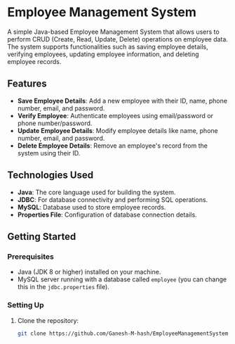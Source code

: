 # Employee Management System

A simple Java-based Employee Management System that allows users to perform CRUD (Create, Read, Update, Delete) operations on employee data. The system supports functionalities such as saving employee details, verifying employees, updating employee information, and deleting employee records.

## Features

- **Save Employee Details**: Add a new employee with their ID, name, phone number, email, and password.
- **Verify Employee**: Authenticate employees using email/password or phone number/password.
- **Update Employee Details**: Modify employee details like name, phone number, email, and password.
- **Delete Employee Details**: Remove an employee's record from the system using their ID.

## Technologies Used

- **Java**: The core language used for building the system.
- **JDBC**: For database connectivity and performing SQL operations.
- **MySQL**: Database used to store employee records.
- **Properties File**: Configuration of database connection details.

## Getting Started

### Prerequisites

- Java (JDK 8 or higher) installed on your machine.
- MySQL server running with a database called `employee` (you can change this in the `jdbc.properties` file).

### Setting Up

1. Clone the repository:
   ```bash
   git clone https://github.com/Ganesh-M-hash/EmployeeManagementSystem.git
